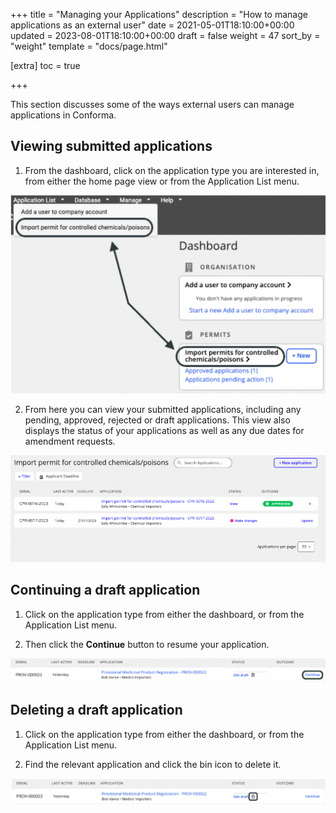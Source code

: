 +++
title = "Managing your Applications"
description = "How to manage applications as an external user"
date = 2021-05-01T18:10:00+00:00
updated = 2023-08-01T18:10:00+00:00
draft = false
weight = 47
sort_by = "weight"
template = "docs/page.html"

[extra]
toc = true

+++

This section discusses some of the ways external users can manage applications in Conforma.

## Viewing submitted applications
1. From the dashboard, click on the application type you are interested in, from either the home page view or from the Application List menu.

![Select Application](/docs/about/demo/importpermit.png)

2. From here you can view your submitted applications, including any pending, approved, rejected or draft applications.
This view also displays the status of your applications as well as any due dates for amendment requests.

![Select Application](/docs/about/demo/importpermit2.png)

## Continuing a draft application
1. Click on the application type from either the dashboard, or from the Application List menu.

2. Then click the <b>Continue</b> button to resume your application.

![Continue Application](/docs/about/demo/continue.png)

## Deleting a draft application
1. Click on the application type from either the dashboard, or from the Application List menu.

2. Find the relevant application and click the bin icon to delete it.

![Delete Application](/docs/about/demo/deleteapp.png)